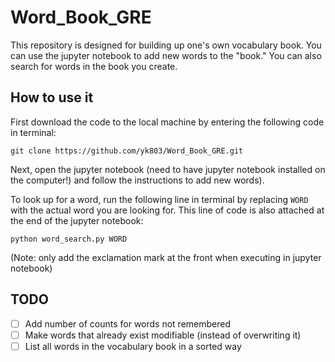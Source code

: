 # Word_Book_GRE

This repository is designed for building up one's own vocabulary book. You can use the jupyter notebook to add new words to the "book." You can also search for words in the book you create.

## How to use it

First download the code to the local machine by entering the following code in terminal:

```
git clone https://github.com/yk803/Word_Book_GRE.git
```

Next, open the jupyter notebook (need to have jupyter notebook installed on the computer!) and follow the instructions to add new words).


To look up for a word, run the following line in terminal by replacing `WORD` with the actual word you are looking for. This line of code is also attached at the end of the jupyter notebook:

```
python word_search.py WORD
```

(Note: only add the exclamation mark at the front when executing in jupyter notebook)

## TODO
- [ ] Add number of counts for words not remembered
- [ ] Make words that already exist modifiable (instead of overwriting it)
- [ ] List all words in the vocabulary book in a sorted way
